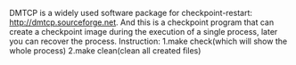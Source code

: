 DMTCP is a widely used software package for checkpoint-restart: http://dmtcp.sourceforge.net.
And this is a checkpoint program that can create a checkpoint image during the execution of a single process, later you can recover the process.
Instruction:
1.make check(which will show the whole process)
2.make clean(clean all created files)
